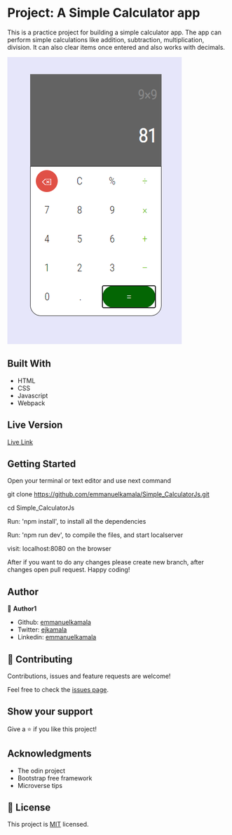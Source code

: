 # Project: A Simple Calculator app

 This is a practice project for building a simple calculator app. The app can perform simple calculations like addition, subtraction, multiplication, division. It can also clear items once entered and also works with decimals.

![screenshot](./dist/images/calc.png)


## Built With

- HTML
- CSS
- Javascript
- Webpack

## Live Version

[Live Link](https://emmanuelkamala.github.io/Simple_CalculatorJs/)


## Getting Started

Open your terminal or text editor and use next command

  git clone https://github.com/emmanuelkamala/Simple_CalculatorJs.git

  cd Simple_CalculatorJs

  Run: 'npm install', to install all the dependencies

  Run: 'npm run dev', to compile the files, and start localserver

  visit: localhost:8080 on the browser

After if you want to do any changes please create new branch, after changes open pull request.
Happy coding! 



## Author

👤 **Author1**

- Github: [emmanuelkamala](https://github.com/emmanuelkamala)
- Twitter: [ejkamala](https://twitter.com/ejkamala)
- Linkedin: [emmanuelkamala](https://linkedin.com/in/emmanuelkamala)

## 🤝 Contributing

Contributions, issues and feature requests are welcome!

Feel free to check the [issues page](issues/).

## Show your support

Give a ⭐️ if you like this project!

## Acknowledgments

- The odin project
- Bootstrap free framework
- Microverse tips

## 📝 License

This project is [MIT](lic.url) licensed.
